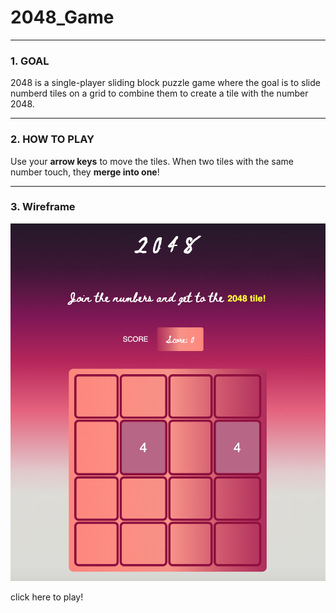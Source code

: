 # 2048_Game
------

<h3>1. GOAL</H3>

2048 is a single-player sliding block puzzle game where the goal is to slide numberd tiles on a grid to combine them to create a tile with the number 2048.

------

<h3>2. HOW TO PLAY </H3>

Use your **arrow keys** to move the tiles. When two tiles with the same number touch, they **merge into one**!

-----

<h3>3. Wireframe</h3>

![Screenshot](img/Screenshot.png)


click here to play!